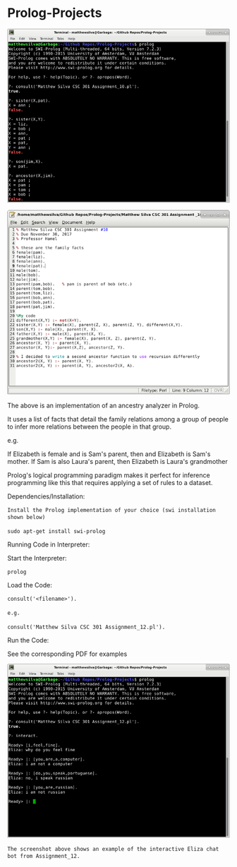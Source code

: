 # Prolog-Projects

![](readmeImages/FamilyRelationsPrologDemo.png)

![](readmeImages/FamilyRelationsPrologCode.png)

The above is an implementation of an ancestry analyzer in Prolog.

It uses a list of facts that detail the family relations among a group of people to
infer more relations between the people in that group.

e.g.

If Elizabeth is female and is Sam's parent, then and Elizabeth is Sam's mother.
If Sam is also Laura's parent, then Elizabeth is Laura's grandmother  

Prolog's logical programming paradigm makes it perfect for inference programming like this
that requires applying a set of rules to a dataset.


Dependencies/Installation:

	Install the Prolog implementation of your choice (swi installation shown below)

	sudo apt-get install swi-prolog
	
	
Running Code in Interpreter:


Start the Interpreter:
	
	prolog
	
	
	
Load the Code:
	
	consult('<filename>').
	
	e.g.
	
	consult('Matthew Silva CSC 301 Assignment_12.pl').
	
	
Run the Code:
	
See the corresponding PDF for examples
	
![](readmeImages/ElizaAIDemo.png)
	
	The screenshot above shows an example of the interactive Eliza chat bot from Assignment_12.
	
